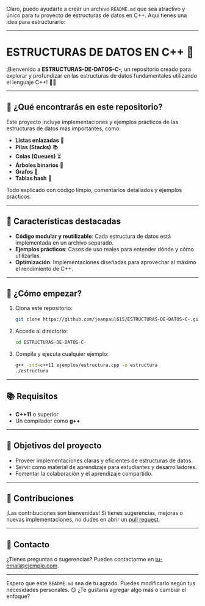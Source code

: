 Claro, puedo ayudarte a crear un archivo `README.md` que sea atractivo y único para tu proyecto de estructuras de datos en C++. Aquí tienes una idea para estructurarlo:

---

# ESTRUCTURAS DE DATOS EN C++ 🚀

¡Bienvenido a **ESTRUCTURAS-DE-DATOS-C-**, un repositorio creado para explorar y profundizar en las estructuras de datos fundamentales utilizando el lenguaje C++! 🔧✨

---

## 🧠 **¿Qué encontrarás en este repositorio?**

Este proyecto incluye implementaciones y ejemplos prácticos de las estructuras de datos más importantes, como:

- **Listas enlazadas** 📝
- **Pilas (Stacks)** 📚
- **Colas (Queues)** ⏳
- **Árboles binarios** 🌲
- **Grafos** 🔗
- **Tablas hash** 🔑

Todo explicado con código limpio, comentarios detallados y ejemplos prácticos.

---

## 🌟 **Características destacadas**

- **Código modular y reutilizable**: Cada estructura de datos está implementada en un archivo separado.
- **Ejemplos prácticos**: Casos de uso reales para entender dónde y cómo utilizarlas.
- **Optimización**: Implementaciones diseñadas para aprovechar al máximo el rendimiento de C++.

---

## 🚀 **¿Cómo empezar?**

1. Clona este repositorio:
   ```bash
   git clone https://github.com/jeanpaul615/ESTRUCTURAS-DE-DATOS-C-.git
   ```
2. Accede al directorio:
   ```bash
   cd ESTRUCTURAS-DE-DATOS-C-
   ```
3. Compila y ejecuta cualquier ejemplo:
   ```bash
   g++ -std=c++11 ejemplos/estructura.cpp -o estructura
   ./estructura
   ```

---

## 📚 **Requisitos**

- **C++11** o superior
- Un compilador como **g++**

---

## 🎯 **Objetivos del proyecto**

- Proveer implementaciones claras y eficientes de estructuras de datos.
- Servir como material de aprendizaje para estudiantes y desarrolladores.
- Fomentar la colaboración y el aprendizaje compartido.

---

## 🤝 **Contribuciones**

¡Las contribuciones son bienvenidas! Si tienes sugerencias, mejoras o nuevas implementaciones, no dudes en abrir un [pull request](https://github.com/jeanpaul615/ESTRUCTURAS-DE-DATOS-C-/pulls).

---

## 📧 **Contacto**

¿Tienes preguntas o sugerencias? Puedes contactarme en [tu-email@ejemplo.com](mailto:tu-email@ejemplo.com).  

---

Espero que este `README.md` sea de tu agrado. Puedes modificarlo según tus necesidades personales. 😊 ¿Te gustaría agregar algo más o cambiar el enfoque?
